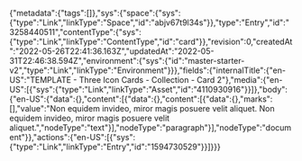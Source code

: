 {"metadata":{"tags":[]},"sys":{"space":{"sys":{"type":"Link","linkType":"Space","id":"abjv67t9l34s"}},"type":"Entry","id":"3258440511","contentType":{"sys":{"type":"Link","linkType":"ContentType","id":"card"}},"revision":0,"createdAt":"2022-05-26T22:41:36.163Z","updatedAt":"2022-05-31T22:46:38.594Z","environment":{"sys":{"id":"master-starter-v2","type":"Link","linkType":"Environment"}}},"fields":{"internalTitle":{"en-US":"TEMPLATE - Three Icon Cards - Collection - Card 2"},"media":{"en-US":[{"sys":{"type":"Link","linkType":"Asset","id":"4110930916"}}]},"body":{"en-US":{"data":{},"content":[{"data":{},"content":[{"data":{},"marks":[],"value":"Non equidem invideo, miror magis posuere velit aliquet. Non equidem invideo, miror magis posuere velit aliquet.","nodeType":"text"}],"nodeType":"paragraph"}],"nodeType":"document"}},"actions":{"en-US":[{"sys":{"type":"Link","linkType":"Entry","id":"1594730529"}}]}}}